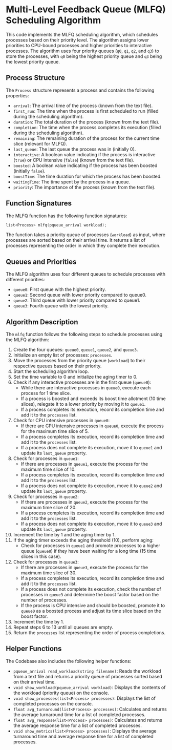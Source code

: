 # Multi-Level Feedback Queue (MLFQ) Scheduling Algorithm

This code implements the MLFQ scheduling algorithm, which schedules processes based on their priority level. The algorithm assigns lower priorities to CPU-bound processes and higher priorities to interactive processes. The algorithm uses four priority queues (`q0`, `q1`, `q2`, and `q3`) to store the processes, with `q0` being the highest priority queue and `q3` being the lowest priority queue.

## Process Structure

The `Process` structure represents a process and contains the following properties:

- `arrival`: The arrival time of the process (known from the text file).
- `first_run`: The time when the process is first scheduled to run (filled during the scheduling algorithm).
- `duration`: The total duration of the process (known from the text file).
- `completion`: The time when the process completes its execution (filled during the scheduling algorithm).
- `remaining`: The remaining duration of the process for the current time slice (relevant for MLFQ).
- `last_queue`: The last queue the process was in (initially 0).
- `interactive`: A boolean value indicating if the process is interactive (`true`) or CPU intensive (`false`) (known from the text file).
- `boosted`: A boolean value indicating if the process has been boosted (initially `false`).
- `boostTime`: The time duration for which the process has been boosted.
- `waitingTime`: The time spent by the process in a queue.
- `priority`: The importance of the process (known from the text file).



## Function Signatures

The MLFQ function has the following function signatures:

```cpp
list<Process> mlfq(pqueue_arrival workload);
```

The function takes a priority queue of processes (`workload`) as input, where processes are sorted based on their arrival time. It returns a list of processes representing the order in which they complete their execution.

## Queues and Priorities

The MLFQ algorithm uses four different queues to schedule processes with different priorities:

- `queue0`: First queue with the highest priority.
- `queue1`: Second queue with lower priority compared to queue0.
- `queue2`: Third queue with lower priority compared to queue1.
- `queue3`: Fourth queue with the lowest priority.

## Algorithm Description

The `mlfq` function follows the following steps to schedule processes using the MLFQ algorithm:

1. Create the four queues: `queue0`, `queue1`, `queue2`, and `queue3`.
2. Initialize an empty list of processes: `processes`.
3. Move the processes from the priority queue (`workload`) to their respective queues based on their priority.
4. Start the scheduling algorithm loop.
5. Set the time variable to 0 and initialize the aging timer to 0.
6. Check if any interactive processes are in the first queue (`queue0`):
   - While there are interactive processes in `queue0`, execute each process for 1 time slice.
   - If a process is boosted and exceeds its boost time allotment (10 time slices), relegate it to a lower priority by moving it to `queue1`.
   - If a process completes its execution, record its completion time and add it to the `processes` list.
7. Check for CPU intensive processes in `queue0`:
   - If there are CPU intensive processes in `queue0`, execute the process for the maximum time slice of 5.
   - If a process completes its execution, record its completion time and add it to the `processes` list.
   - If a process does not complete its execution, move it to `queue1` and update its `last_queue` property.
8. Check for processes in `queue1`:
   - If there are processes in `queue1`, execute the process for the maximum time slice of 10.
   - If a process completes its execution, record its completion time and add it to the `processes` list.
   - If a process does not complete its execution, move it to `queue2` and update its `last_queue` property.
9. Check for processes in `queue2`:
   - If there are processes in `queue2`, execute the process for the maximum time slice of 20.
   - If a process completes its execution, record its completion time and add it to the `processes` list.
   - If a process does not complete its execution, move it to `queue3` and update its `last_queue` property.
10. Increment the time by 1 and the aging timer by 1.
11. If the aging timer exceeds the aging threshold (10), perform aging:
    - Check for processes in `queue1` and promote processes to a higher queue (`queue0`) if they have been waiting for a long time (15 time slices in this case).
12. Check for processes in `queue3`:
    - If there are processes in `queue3`, execute the process for the maximum time slice of 30.
    - If a process completes its execution, record its completion time and add it to the `processes` list.
    - If a process does not complete its execution, check the number of processes in `queue3` and determine the boost factor based on the number of processes.
    - If the process is CPU intensive and should be boosted, promote it to `queue0` as a boosted process and adjust its time slice based on the boost factor.
13. Increment the time by 1.
14. Repeat steps 6 to 13 until all queues are empty.
15. Return the `processes` list representing the order of process completions.

## Helper Functions

The Codebase also includes the following helper functions:

- `pqueue_arrival read_workload(string filename)`: Reads the workload from a text file and returns a priority queue of processes sorted based on their arrival time.
- `void show_workload(pqueue_arrival workload)`: Displays the contents of the workload (priority queue) on the console.
- `void show_processes(list<Process> processes)`: Displays the list of completed processes on the console.
- `float avg_turnaround(list<Process> processes)`: Calculates and returns the average turnaround time for a list of completed processes.
- `float avg_response(list<Process> processes)`: Calculates and returns the average response time for a list of completed processes.
- `void show_metrics(list<Process> processes)`: Displays the average turnaround time and average response time for a list of completed processes.

